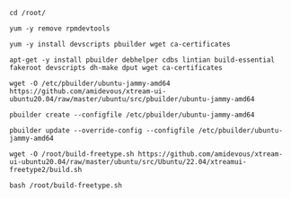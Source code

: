`cd /root/`

`yum -y remove rpmdevtools`

`yum -y install devscripts pbuilder wget ca-certificates`

`apt-get -y install pbuilder debhelper cdbs lintian build-essential fakeroot devscripts dh-make dput wget ca-certificates`

`wget -O /etc/pbuilder/ubuntu-jammy-amd64 https://github.com/amidevous/xtream-ui-ubuntu20.04/raw/master/ubuntu/src/pbuilder/ubuntu-jammy-amd64`

`pbuilder create --configfile /etc/pbuilder/ubuntu-jammy-amd64`

`pbuilder update --override-config --configfile /etc/pbuilder/ubuntu-jammy-amd64`

`wget -O /root/build-freetype.sh https://github.com/amidevous/xtream-ui-ubuntu20.04/raw/master/ubuntu/src/Ubuntu/22.04/xtreamui-freetype2/build.sh`

`bash /root/build-freetype.sh`

